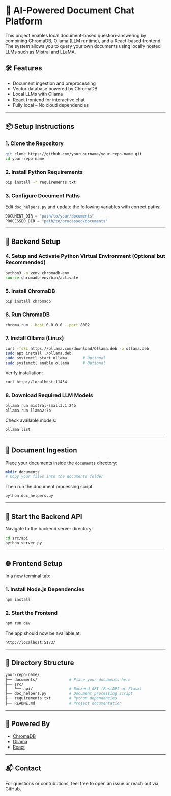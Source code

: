 # 🧠 AI-Powered Document Chat Platform

This project enables local document-based question-answering by combining ChromaDB, Ollama (LLM runtime), and a React-based frontend. The system allows you to query your own documents using locally hosted LLMs such as Mistral and LLaMA.

## 🛠️ Features

- Document ingestion and preprocessing
- Vector database powered by ChromaDB
- Local LLMs with Ollama
- React frontend for interactive chat
- Fully local – No cloud dependencies

---

## 📦 Setup Instructions

### 1. Clone the Repository

```bash
git clone https://github.com/yourusername/your-repo-name.git
cd your-repo-name
```

### 2. Install Python Requirements

```bash
pip install -r requirements.txt
```

### 3. Configure Document Paths

Edit `doc_helpers.py` and update the following variables with correct paths:

```python
DOCUMENT_DIR = "path/to/your/documents"
PROCESSED_DIR = "path/to/processed/documents"
```

---

## 🧬 Backend Setup

### 4. Setup and Activate Python Virtual Environment (Optional but Recommended)

```bash
python3 -m venv chromadb-env
source chromadb-env/bin/activate
```

### 5. Install ChromaDB

```bash
pip install chromadb
```

### 6. Run ChromaDB

```bash
chroma run --host 0.0.0.0 --port 8002
```

### 7. Install Ollama (Linux)

```bash
curl -fsSL https://ollama.com/download/Ollama.deb -o ollama.deb
sudo apt install ./ollama.deb
sudo systemctl start ollama       # Optional
sudo systemctl enable ollama      # Optional
```

Verify installation:

```bash
curl http://localhost:11434
```

### 8. Download Required LLM Models

```bash
ollama run mistral-small3.1:24b
ollama run llama2:7b
```

Check available models:

```bash
ollama list
```

---

## 📄 Document Ingestion

Place your documents inside the `documents` directory:

```bash
mkdir documents
# Copy your files into the documents folder
```

Then run the document processing script:

```bash
python doc_helpers.py
```

---

## 🚀 Start the Backend API

Navigate to the backend server directory:

```bash
cd src/api
python server.py
```

---

## 🌐 Frontend Setup

In a new terminal tab:

### 1. Install Node.js Dependencies

```bash
npm install
```

### 2. Start the Frontend

```bash
npm run dev
```

The app should now be available at:

```
http://localhost:5173/
```

---

## 🧩 Directory Structure

```bash
your-repo-name/
├── documents/              # Place your documents here
├── src/
│   └── api/                # Backend API (FastAPI or Flask)
├── doc_helpers.py          # Document processing script
├── requirements.txt        # Python dependencies
├── README.md               # Project documentation
```

---

## 🧠 Powered By

- [ChromaDB](https://www.trychroma.com/)
- [Ollama](https://ollama.com/)
- [React](https://react.dev/)

---

## 📬 Contact

For questions or contributions, feel free to open an issue or reach out via GitHub.
